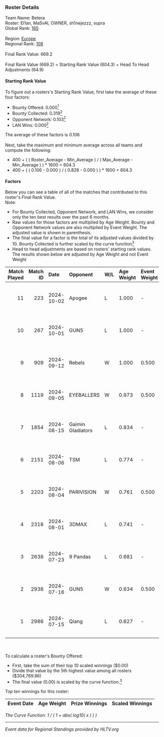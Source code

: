 ### Roster Details<br />
Team Name: Betera<br />
Roster: El1an, MaSvAl, OWNER, sh1nejezzz, supra<br />
Global Rank: [165](../../standings_global_2024_10_09.md)<br />
<br />
Region: [Europe]( ../../standings_europe_2024_10_09.md)<br />
Regional Rank: [108]( ../../standings_europe_2024_10_09.md)<br />
<br />
Final Rank Value:  669.2<br />
<br />
Final Rank Value (669.2) = Starting Rank Value (604.3) + Head To Head Adjustments (64.9)<br />

#### Starting Rank Value<br />
To figure out a rosters's Starting Rank Value, first take the average of these four factors:<br />
- Bounty Offered: 0.000[<sup>1</sup>](#table2)
- Bounty Collected: 0.319[<sup>2</sup>](#table1)
- Opponent Network: 0.103[<sup>2</sup>](#table1)
- LAN Wins: 0.000[<sup>2</sup>](#table1)

The average of these factors is 0.106<br />
<br />
Next, take the maximum and minimum average across all teams and compute the following:<br />
- 400 + ( ( Roster_Average - Min_Average ) / ( Max_Average - Min_Average ) ) * 1600 = 604.3
- 400 + ( ( 0.106 - 0.000 ) / ( 0.828 - 0.000 ) ) * 1600 = 604.3


#### Factors<br />
Below you can see a table of all of the matches that contributed to this roster's Final Rank Value.<br />
Note:<br />

- For Bounty Collected, Opponent Network, and LAN Wins, we consider only the ten best results over the past 6 months.
- Raw values for those factors are multiplied by Age Weight. Bounty and Opponent Network values are also multiplied by Event Weight. The adjusted value is shown in parenthesis.
- The final value for a factor is the total of its adjusted values divided by 10. Bounty Collected is further scaled by the curve function[<sup>3</sup>](#curveFunction)
- Head to head adjustments are based on rosters' starting rank values. The results shown below are adjusted by Age Weight and not Event Weight
<span id="table1"></span><br />


| Match Played | Match ID | Date       | Opponent          | W/L | Age Weight | Event Weight | Bounty Collected | Opponent Network | LAN Wins  | H2H Adj. | Roster                                        |
| -: | -: | :- | :- | :- | :- | :- | :- | :- | :- | -: | :- |
|           11 |      223 | 2024-10-02 | Apogee            | L   | 1.000      | -            | -                | -                | -         |    -4.89 | El1an, MaSvAl, OWNER, sh1nejezzz, supra       |
|           10 |      267 | 2024-10-01 | GUN5              | L   | 1.000      | -            | -                | -                | -         |    -3.51 | El1an, MaSvAl, OWNER, sh1nejezzz, supra       |
|            9 |      909 | 2024-09-12 | Rebels            | W   | 1.000      | 0.500        | 0.049 (0.024)    | 0.560 (0.280)    | 0 (0.000) |    25.95 | El1an, MaSvAl, OWNER, sh1nejezzz, supra       |
|            8 |     1119 | 2024-09-05 | EYEBALLERS        | W   | 0.973      | 0.500        | 0.007 (0.003)    | 0.482 (0.235)    | 0 (0.000) |    22.37 | El1an, MaSvAl, OWNER, sh1nejezzz, supra       |
|            7 |     1854 | 2024-08-15 | Gaimin Gladiators | L   | 0.834      | -            | -                | -                | -         |    -5.13 | El1an, OWNER, Sdaim, sh1nejezzz, supra        |
|            6 |     2151 | 2024-08-06 | TSM               | L   | 0.774      | -            | -                | -                | -         |    -2.96 | El1an, MaSvAl, OWNER, sh1nejezzz, supra       |
|            5 |     2203 | 2024-08-04 | PARIVISION        | W   | 0.761      | 0.500        | 0.042 (0.016)    | 0.531 (0.202)    | 0 (0.000) |    21.77 | El1an, MaSvAl, OWNER, sh1nejezzz, supra       |
|            4 |     2318 | 2024-08-01 | 3DMAX             | L   | 0.741      | -            | -                | -                | -         |    -0.21 | El1an, lollipop21k, MaSvAl, OWNER, sh1nejezzz |
|            3 |     2638 | 2024-07-23 | 9 Pandas          | L   | 0.681      | -            | -                | -                | -         |    -2.02 | El1an, MaSvAl, OWNER, sh1nejezzz, supra       |
|            2 |     2938 | 2024-07-16 | GUN5              | W   | 0.634      | 0.500        | 0.096 (0.030)    | 1.000 (0.317)    | 0 (0.000) |    17.75 | El1an, MaSvAl, OWNER, sh1nejezzz, supra       |
|            1 |     2986 | 2024-07-15 | Qiang             | L   | 0.627      | -            | -                | -                | -         |    -4.21 | El1an, MaSvAl, OWNER, sh1nejezzz, supra       |

<br />
<span id="table2"></span><br />
To calculate a roster's Bounty Offered:<br />

- First, take the sum of their top 10 scaled winnings ($0.00)
- Divide that value by the 5th highest value among all rosters ($304,769.86)
- The final value (0.00) is scaled by the curve function.[<sup>3</sup>](#curveFunction)

Top ten winnings for this roster:<br />

| Event Date | Age Weight | Prize Winnings | Scaled Winnings |
| :- | -: | :- | :- |


<span id="curveFunction"></span>_The Curve Function: 1 / ( 1 + abs( log10( x ) ) )_<br />

---
_Event data for Regional Standings provided by HLTV.org_<br />
